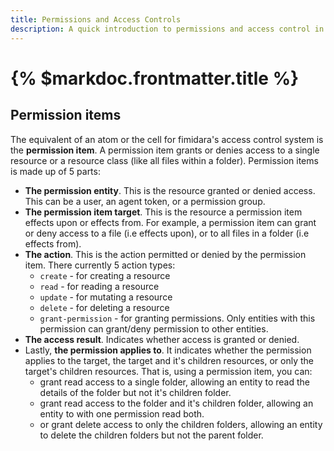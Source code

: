 ```yaml
---
title: Permissions and Access Controls
description: A quick introduction to permissions and access control in fimidara
---
```


# {% $markdoc.frontmatter.title %}

## Permission items

The equivalent of an atom or the cell for fimidara's access control system is the **permission item**. A permission item grants or denies access to a single resource or a resource class (like all files within a folder). Permission items is made up of 5 parts:

- **The permission entity**. This is the resource granted or denied access. This can be a user, an agent token, or a permission group.
- **The permission item target**. This is the resource a permission item effects upon or effects from. For example, a permission item can grant or deny access to a file (i.e effects upon), or to all files in a folder (i.e effects from).
- **The action**. This is the action permitted or denied by the permission item. There currently 5 action types:
  - `create` - for creating a resource
  - `read` - for reading a resource
  - `update` - for mutating a resource
  - `delete` - for deleting a resource
  - `grant-permission` - for granting permissions. Only entities with this permission can grant/deny permission to other entities.
- **The access result**. Indicates whether access is granted or denied.
- Lastly, **the permission applies to**. It indicates whether the permission applies to the target, the target and it's children resources, or only the target's children resources. That is, using a permission item, you can:
  - grant read access to a single folder, allowing an entity to read the details of the folder but not it's children folder.
  - grant read access to the folder and it's children folder, allowing an entity to with one permission read both.
  - or grant delete access to only the children folders, allowing an entity to delete the children folders but not the parent folder.
